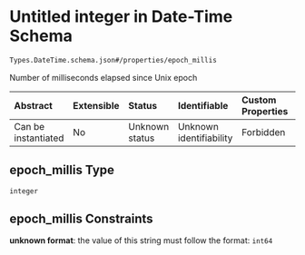 # Untitled integer in Date-Time Schema

```txt
Types.DateTime.schema.json#/properties/epoch_millis
```

Number of milliseconds elapsed since Unix epoch

| Abstract            | Extensible | Status         | Identifiable            | Custom Properties | Additional Properties | Access Restrictions | Defined In                                                                    |
| :------------------ | :--------- | :------------- | :---------------------- | :---------------- | :-------------------- | :------------------ | :---------------------------------------------------------------------------- |
| Can be instantiated | No         | Unknown status | Unknown identifiability | Forbidden         | Allowed               | none                | [DateTime.schema.json*](../types/DateTime.schema.json "open original schema") |

## epoch_millis Type

`integer`

## epoch_millis Constraints

**unknown format**: the value of this string must follow the format: `int64`
